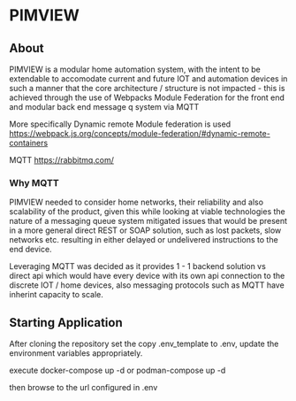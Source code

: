 # PIMVIEW

## About

PIMVIEW is a modular home automation system, with the intent to be extendable to accomodate current and future IOT and automation devices in such a manner that the core architecture / structure is not impacted - this is achieved through the use of Webpacks Module Federation  for the front end and modular back end message q system via MQTT

More specifically Dynamic remote Module federation is used
https://webpack.js.org/concepts/module-federation/#dynamic-remote-containers

MQTT
https://rabbitmq.com/

### Why MQTT

PIMVIEW needed to consider home networks, their reliability and also scalability of the product,
given this while looking at viable technologies the nature of a messaging queue system mitigated issues that would be present in a more general direct REST or SOAP solution, such  as lost packets, slow networks etc. resulting in either delayed or undelivered instructions to the end device.

Leveraging MQTT was decided as it provides 1 - 1 backend solution vs direct api which would have every device with its own api connection to the discrete IOT / home devices, also messaging protocols such as MQTT have inherint capacity to scale.

## Starting Application
After cloning the repository set the copy .env_template to .env,
update the environment variables appropriately.

execute docker-compose up -d or podman-compose up -d

then browse to the url configured in .env
